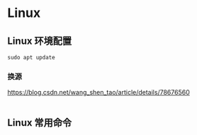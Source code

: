 # Linux

## Linux 环境配置

```
sudo apt update
```

### 换源

https://blog.csdn.net/wang_shen_tao/article/details/78676560

```

```

## Linux 常用命令

